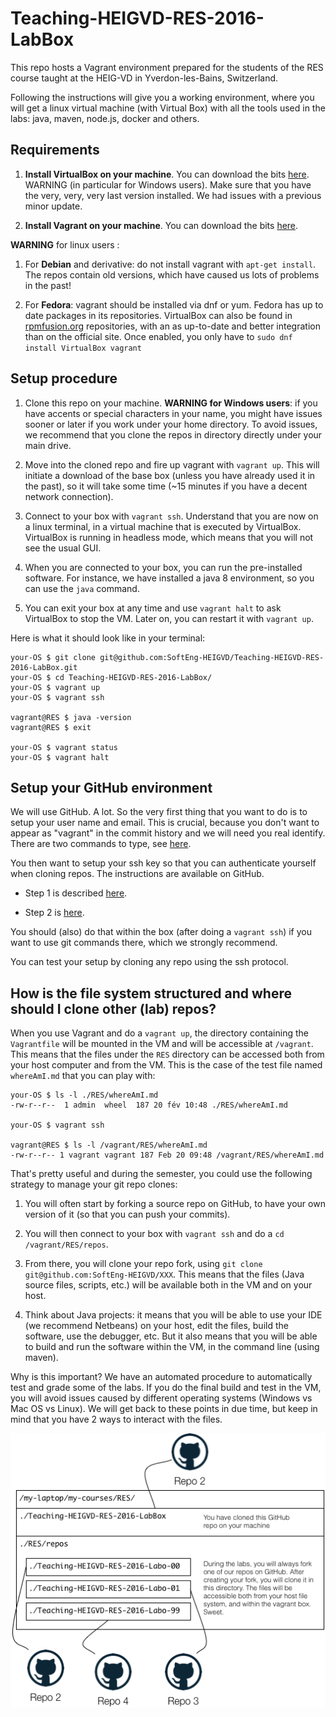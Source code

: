 # Teaching-HEIGVD-RES-2016-LabBox

This repo hosts a Vagrant environment prepared for the students of the RES course taught at the HEIG-VD in Yverdon-les-Bains, Switzerland.

Following the instructions will give you a working environment, where you will get a linux virtual machine (with Virtual Box) with all the tools used in the labs: java, maven, node.js, docker and others.

## Requirements

1. **Install VirtualBox on your machine**. You can download the bits [here](https://www.virtualbox.org/wiki/Downloads). WARNING (in particular for Windows users). Make sure that you have the very, very, very last version installed. We had issues with a previous minor update.

2. **Install Vagrant on your machine**. You can download the bits [here](https://www.vagrantup.com/downloads.html). 


**WARNING** for linux users : 

1. For **Debian** and derivative: do not install vagrant with `apt-get install`. The repos contain old versions, which have caused us lots of problems in the past!

2. For **Fedora**: vagrant should be installed via dnf or yum. Fedora has up to date packages in its repositories. VirtualBox can also be found in [rpmfusion.org](http://rpmfusion.org/Configuration) repositories, with an as up-to-date and better integration than on the official site. Once enabled, you only have to `sudo dnf install VirtualBox vagrant`

## Setup procedure

1. Clone this repo on your machine. **WARNING for Windows users**: if you have accents or special characters in your name, you might have issues sooner or later if you work under your home directory. To avoid issues, we recommend that you clone the repos in directory directly under your main drive.

2. Move into the cloned repo and fire up vagrant with `vagrant up`. This will initiate a download of the base box (unless you have already used it in the past), so it will take some time (~15 minutes if you have a decent network connection).

3. Connect to your box with `vagrant ssh`. Understand that you are now on a linux terminal, in a virtual machine that is executed by VirtualBox. VirtualBox is running in headless mode, which means that you will not see the usual GUI.

4. When you are connected to your box, you can run the pre-installed software. For instance, we have installed a java 8 environment, so you can use the `java` command.

5. You can exit your box at any time and use `vagrant halt` to ask VirtualBox to stop the VM. Later on, you can restart it with `vagrant up`.


Here is what it should look like in your terminal:

```
your-OS $ git clone git@github.com:SoftEng-HEIGVD/Teaching-HEIGVD-RES-2016-LabBox.git
your-OS $ cd Teaching-HEIGVD-RES-2016-LabBox/
your-OS $ vagrant up
your-OS $ vagrant ssh

vagrant@RES $ java -version
vagrant@RES $ exit

your-OS $ vagrant status
your-OS $ vagrant halt
```

## Setup your GitHub environment

We will use GitHub. A lot. So the very first thing that you want to do is to setup your user name and email. This is crucial, because you don't want to appear as "vagrant" in the commit history and we will need you real identify. There are two commands to type, see [here](https://help.github.com/articles/set-up-git/).

You then want to setup your ssh key so that you can authenticate yourself when cloning repos. The instructions are available on GitHub. 


 * Step 1 is described [here](https://help.github.com/articles/generating-a-new-ssh-key-and-adding-it-to-the-ssh-agent/#platform-linux).
  
 * Step 2 is [here](https://help.github.com/articles/adding-a-new-ssh-key-to-your-github-account/#platform-linux). 

You should (also) do that within the box (after doing a `vagrant ssh`) if you want to use git commands there, which we strongly recommend.

You can test your setup by cloning any repo using the ssh protocol.

## How is the file system structured and where should I clone other (lab) repos?

When you use Vagrant and do a `vagrant up`, the directory containing the `Vagrantfile` will be mounted in the VM and will be accessible at `/vagrant`. This means that the files under the `RES` directory can be accessed both from your host computer and from the VM. This is the case of the test file named `whereAmI.md` that you can play with:

```
your-OS $ ls -l ./RES/whereAmI.md
-rw-r--r--  1 admin  wheel  187 20 fév 10:48 ./RES/whereAmI.md

your-OS $ vagrant ssh

vagrant@RES $ ls -l /vagrant/RES/whereAmI.md
-rw-r--r-- 1 vagrant vagrant 187 Feb 20 09:48 /vagrant/RES/whereAmI.md
```

That's pretty useful and during the semester, you could use the following strategy to manage your git repo clones:

1. You will  often start by forking a source repo on GitHub, to have your own version of it (so that you can push your commits).

2. You will then connect to your box with `vagrant ssh` and do a `cd /vagrant/RES/repos`.

3. From there, you will clone your repo fork, using `git clone git@github.com:SoftEng-HEIGVD/XXX`. This means that the files (Java source files, scripts, etc.) will be available both in the VM and on your host.

4. Think about Java projects: it means that you will be able to use your IDE (we recommend Netbeans) on your host, edit the files, build the software, use the debugger, etc. But it also means that you will be able to build and run the software within the VM, in the command line (using maven).

Why is this important? We have an automated procedure to automatically test and grade some of the labs. If you do the final build and test in the VM, you will avoid issues caused by different operating systems (Windows vs Mac OS vs Linux). We will get back to these points in due time, but keep in mind that you have 2 ways to interact with the files.

![image](./diagrams/file-system-layout.png)
